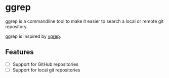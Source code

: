 # ggrep

ggrep is a commandline tool to make it easier to search a local or remote git
repository.

ggrep is inspired by [vgrep][0].

## Features

- [ ] Support for GitHub repositories
- [ ] Support for local git repositories

[0]: https://github.com/vrothberg/vgrep

